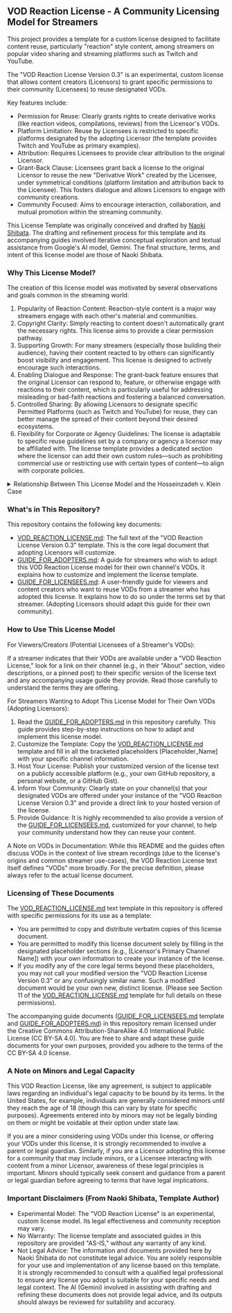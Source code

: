 ## VOD Reaction License \- A Community Licensing Model for Streamers

This project provides a template for a custom license designed to facilitate content reuse, particularly "reaction" style content, among streamers on popular video sharing and streaming platforms such as Twitch and YouTube.  

The "VOD Reaction License Version 0.3" is an experimental, custom license that allows content creators (Licensors) to grant specific permissions to their community (Licensees) to reuse designated VODs.  

Key features include:  

* Permission for Reuse: Clearly grants rights to create derivative works (like reaction videos, compilations, reviews) from the Licensor's VODs.  
* Platform Limitation: Reuse by Licensees is restricted to specific platforms designated by the adopting Licensor (the template provides Twitch and YouTube as primary examples).  
* Attribution: Requires Licensees to provide clear attribution to the original Licensor.  
* Grant-Back Clause: Licensees grant back a license to the original Licensor to reuse the new "Derivative Work" created by the Licensee, under symmetrical conditions (platform limitation and attribution back to the Licensee). This fosters dialogue and allows Licensors to engage with community creations.  
* Community Focused: Aims to encourage interaction, collaboration, and mutual promotion within the streaming community.

This License Template was originally conceived and drafted by [Naoki Shibata](https://github.com/shibatch/). The drafting and refinement process for this template and its accompanying guides involved iterative conceptual exploration and textual assistance from Google's AI model, Gemini. The final structure, terms, and intent of this license model are those of Naoki Shibata.  


### Why This License Model?

The creation of this license model was motivated by several observations and goals common in the streaming world:

1. Popularity of Reaction Content: Reaction-style content is a major way streamers engage with each other's material and communities.  
2. Copyright Clarity: Simply reacting to content doesn't automatically grant the necessary rights. This license aims to provide a clear permission pathway.  
3. Supporting Growth: For many streamers (especially those building their audience), having their content reacted to by others can significantly boost visibility and engagement. This license is designed to actively encourage such interactions.  
4. Enabling Dialogue and Response: The grant-back feature ensures that the original Licensor can respond to, feature, or otherwise engage with reactions to their content, which is particularly useful for addressing misleading or bad-faith reactions and fostering a balanced conversation.  
5. Controlled Sharing: By allowing Licensors to designate specific Permitted Platforms (such as Twitch and YouTube) for reuse, they can better manage the spread of their content beyond their desired ecosystems.
6. Flexibility for Corporate or Agency Guidelines: The license is adaptable to specific reuse guidelines set by a company or agency a licensor may be affiliated with. The license template provides a dedicated section where the licensor can add their own custom rules—such as prohibiting commercial use or restricting use with certain types of content—to align with corporate policies.

<details>
<summary>Relationship Between This License Model and the Hosseinzadeh v. Klein Case</summary>
&nbsp;  

To understand the background of this license model, the landmark U.S. copyright case Hosseinzadeh v. Klein (the h3h3Productions case) serves as a helpful reference. In this case, a court ruled that a critical commentary video on YouTube (a "reaction video") did not infringe on the original work's copyright and was protected by the U.S. doctrine of "fair use".

While this ruling was a significant victory for creators of reaction videos, its scope is limited. Judge Katherine B. Forrest, who delivered the judgment, made a clear distinction between critical commentary, like the Kleins' video, and a mere "group watching session without comment," cautioning that not all reaction videos would qualify as fair use. Furthermore, YouTube's own official policy states that the final determination of whether a use is fair is made by a court of law, not the platform.

It is widely believed that simply using a small amount of copyrighted content (e.g., a 10-second clip) or adding comments automatically qualifies as "fair use." However, the principle of fair use is a complex legal concept that depends on four main factors: the purpose and character of the use (transformativeness), the nature of the copyrighted work, the amount and substantiality of the portion used, and the effect of the use upon the potential market for or value of the copyrighted work. Simply "rewatching a VOD with minimal commentary" is generally not considered transformative enough to qualify as fair use. "Unauthorized" use is presumptively an infringement, and relying on fair use is an affirmative defense that may require proof.

This means that creators who rely on "fair use" always face the following uncertainties:

* The ambiguity of whether their video will be legally recognized as "transformative" criticism.
* The fact that the platform will not necessarily protect them from a copyright infringement claim.
* The need to be prepared for a potentially expensive legal battle to ultimately prove fair use in court.

In addition, it is important to note that the concept of fair use itself is fundamentally specific to the U.S. legal system. Legal systems vary significantly from country to country; for example, Canada, the EU, and Japan—which has no general fair use provision—all have different laws. For creators who operate globally, this legal diversity is a source of further uncertainty.

The VOD Reaction License offers a clear solution to these problems.

This license eliminates the need for community creators (Licensees) to guess whether their content qualifies as fair use and to bear the associated legal risks. This is because the license provides explicit, upfront permission from the original creator (Licensor) to create derivative works like reaction videos.

Furthermore, this license features a Grant-Back clause, which is not found in the fair use doctrine. This clause allows the Licensor to reuse the Licensee's derivative work, which encourages a two-way dialogue and activates the entire community, moving beyond one-sided content use.

The VOD Reaction License is designed to overcome the differences in national laws and provide a consistent, collaborative framework that allows creators to produce content with peace of mind.
</details>

### What's in This Repository?

This repository contains the following key documents:

* [VOD\_REACTION\_LICENSE.md](VOD_REACTION_LICENSE.md): The full text of the "VOD Reaction License Version 0.3" template. This is the core legal document that adopting Licensors will customize.  
* [GUIDE\_FOR\_ADOPTERS.md](GUIDE_FOR_ADOPTERS.md): A guide for streamers who wish to adopt this VOD Reaction License model for their own channel's VODs. It explains how to customize and implement the license template.
* [GUIDE\_FOR\_LICENSEES.md](GUIDE_FOR_LICENSEES.md): A user-friendly guide for viewers and content creators who want to reuse VODs from a streamer who has adopted this license. It explains how to do so under the terms set by that streamer. (Adopting Licensors should adapt this guide for their own community).  

### How to Use This License Model

For Viewers/Creators (Potential Licensees of a Streamer's VODs):

If a streamer indicates that their VODs are available under a "VOD Reaction License," look for a link on their channel (e.g., in their "About" section, video descriptions, or a pinned post) to their specific version of the license text and any accompanying usage guide they provide. Read those carefully to understand the terms they are offering.

For Streamers Wanting to Adopt This License Model for Their Own VODs (Adopting Licensors):

1. Read the [GUIDE\_FOR\_ADOPTERS.md](GUIDE_FOR_ADOPTERS.md) in this repository carefully. This guide provides step-by-step instructions on how to adapt and implement this license model.  
2. Customize the Template: Copy the [VOD\_REACTION\_LICENSE.md](VOD_REACTION_LICENSE.md) template and fill in all the bracketed placeholders \[Placeholder\_Name\] with your specific channel information.  
3. Host Your License: Publish your customized version of the license text on a publicly accessible platform (e.g., your own GitHub repository, a personal website, or a GitHub Gist).  
4. Inform Your Community: Clearly state on your channel(s) that your designated VODs are offered under your instance of the "VOD Reaction License Version 0.3" and provide a direct link to your hosted version of the license.  
5. Provide Guidance: It is highly recommended to also provide a version of the [GUIDE\_FOR\_LICENSEES.md](GUIDE_FOR_LICENSEES.md), customized for your channel, to help your community understand how they can reuse your content.

A Note on VODs in Documentation: While this README and the guides often discuss VODs in the context of live stream recordings (due to the license's origins and common streamer use-cases), the VOD Reaction License text itself defines "VODs" more broadly. For the precise definition, please always refer to the actual license document.  


### Licensing of These Documents

The [VOD\_REACTION\_LICENSE.md](VOD_REACTION_LICENSE.md) text template in this repository is offered with specific permissions for its use as a template:

* You are permitted to copy and distribute verbatim copies of this license document.  
* You are permitted to modify this license document solely by filling in the designated placeholder sections (e.g., \[Licensor's Primary Channel Name\]) with your own information to create your instance of the license.  
* If you modify any of the core legal terms beyond these placeholders, you may not call your modified version the "VOD Reaction License Version 0.3" or any confusingly similar name. Such a modified document would be your own new, distinct license. (Please see Section 11 of the [VOD\_REACTION\_LICENSE.md](VOD_REACTION_LICENSE.md) template for full details on these permissions).

The accompanying guide documents ([GUIDE\_FOR\_LICENSEES.md](GUIDE_FOR_LICENSEES.md) template and [GUIDE\_FOR\_ADOPTERS.md](GUIDE_FOR_ADOPTERS.md)) in this repository remain licensed under the Creative Commons Attribution-ShareAlike 4.0 International Public License (CC BY-SA 4.0). You are free to share and adapt these guide documents for your own purposes, provided you adhere to the terms of the CC BY-SA 4.0 license.

### A Note on Minors and Legal Capacity

This VOD Reaction License, like any agreement, is subject to applicable laws regarding an individual's legal capacity to be bound by its terms. In the United States, for example, individuals are generally considered minors until they reach the age of 18 (though this can vary by state for specific purposes). Agreements entered into by minors may not be legally binding on them or might be voidable at their option under state law.

If you are a minor considering using VODs under this license, or offering your VODs under this license, it is strongly recommended to involve a parent or legal guardian. Similarly, if you are a Licensor adopting this license for a community that may include minors, or a Licensee interacting with content from a minor Licensor, awareness of these legal principles is important. Minors should typically seek consent and guidance from a parent or legal guardian before agreeing to terms that have legal implications.

### Important Disclaimers (From Naoki Shibata, Template Author)

* Experimental Model: The "VOD Reaction License" is an experimental, custom license model. Its legal effectiveness and community reception may vary.  
* No Warranty: The license template and associated guides in this repository are provided "AS-IS," without any warranty of any kind.  
* Not Legal Advice: The information and documents provided here by Naoki Shibata do not constitute legal advice. You are solely responsible for your use and implementation of any license based on this template. It is strongly recommended to consult with a qualified legal professional to ensure any license you adopt is suitable for your specific needs and legal context. The AI (Gemini) involved in assisting with drafting and refining these documents does not provide legal advice, and its outputs should always be reviewed for suitability and accuracy.
